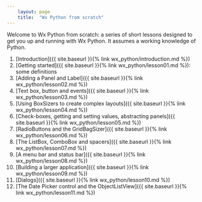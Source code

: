 ```yaml
---
    layout: page
    title:  "Wx Python from scratch"
---
```


Welcome to Wx Python from scratch: a series of short lessons 
designed to get you up and running with Wx Python. 
It assumes a working knowledge of Python.

1. [Introduction]({{ site.baseurl }}{% link wx_python/introduction.md %})
2. [Getting started]({{ site.baseurl }}{% link wx_python/lesson01.md %}): some definitions
3. [Adding a Panel and Label]({{ site.baseurl }}{% link wx_python/lesson02.md %})
4. [Text box, button and events]({{ site.baseurl }}{% link wx_python/lesson03.md %})
5. [Using BoxSizers to create complex layouts]({{ site.baseurl }}{% link wx_python/lesson04.md %})
6. [Check-boxes, getting and setting values, abstracting panels]({{ site.baseurl }}{% link wx_python/lesson05.md %})
7. [RadioButtons and the GridBagSizer]({{ site.baseurl }}{% link wx_python/lesson06.md %})
9. [The ListBox, ComboBox and spacers]({{ site.baseurl }}{% link wx_python/lesson07.md %})
10. [A menu bar and status bar]({{ site.baseurl }}{% link wx_python/lesson08.md %})
11. [Building a larger application]({{ site.baseurl }}{% link wx_python/lesson09.md %})
12. [Dialogs]({{ site.baseurl }}{% link wx_python/lesson10.md %})
13. [The Date Picker control and the ObjectListView]({{ site.baseurl }}{% link wx_python/lesson11.md %})

